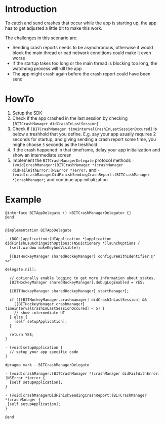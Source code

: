 Introduction
============

To catch and send crashes that occur while the app is starting up, the app has to get adjusted a little bit to make this work.

The challenges in this scenario are:

- Sending crash reports needs to be asynchronous, otherwise it would block the main thread or bad network conditions could make it even worse
- If the startup takes too long or the main thread is blocking too long, the watchdog process will kill the app
- The app might crash again before the crash report could have been send


HowTo
=====

1. Setup the SDK
2. Check if the app crashed in the last session by checking `[BITCrashManager didCrashInLastSession]`
3. Check if `[BITCrashManager timeintervalCrashInLastSessionOccured]` is below a treshhold that you define. E.g. say your app usually requires 2 seconds for startup, and giving sending a crash report some time, you mighe choose `5` seconds as the treshhold
4. If the crash happened in that timeframe, delay your app initialization and show an intermediate screen
5. Implement the `BITCrashManagerDelegate` protocol methods `- (void)crashManager:(BITCrashManager *)crashManager didFailWithError:(NSError *)error;` and `- (void)crashManagerDidFinishSendingCrashReport:(BITCrashManager *)crashManager;` and continue app initialization

Example
=======

	@interface BITAppDelegate () <BITCrashManagerDelegate> {}
	@end
	
	
	@implementation BITAppDelegate
	
	- (BOOL)application:(UIApplication *)application didFinishLaunchingWithOptions:(NSDictionary *)launchOptions {
	  [self.window makeKeyAndVisible];
	
	  [[BITHockeyManager sharedHockeyManager] configureWithIdentifier:@"<>"
	                                                         delegate:nil];
	  
	  // optionally enable logging to get more information about states.
	  [BITHockeyManager sharedHockeyManager].debugLogEnabled = YES;
	
	  [[BITHockeyManager sharedHockeyManager] startManager];
	  
	  if ([[BITHockeyManager.crashmanager] didCrashInLastSession] &&
	  	[[BITHockeyManager.crashmanager] timeintervalCrashInLastSessionOccured] < 5) {
	  	// show intermediate UI
	  } else {
	  	[self setupApplication];
	  }
	  
	  return YES;
	}
	
	- (void)setupApplication {
	  // setup your app specific code
	}
	
	#pragma mark - BITCrashManagerDelegate
	
	- (void)crashManager:(BITCrashManager *)crashManager didFailWithError:(NSError *)error {
	  [self setupApplication];
	}
	
	- (void)crashManagerDidFinishSendingCrashReport:(BITCrashManager *)crashManager {
	 [self setupApplication];
	}
	
	@end

